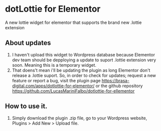 # dotLottie for Elementor
A new lottie widget for elementor that supports the brand new .lottie extension 

## About updates
1. I haven't upload this widget to Wordpress database because Elementor dev team should be depploying a update to suport .lottie extension very soon. Meaning this is a temporary widget.
2. That doens't mean i'll be updating the plugin as long Elementor don't release a .lottie suport. So, in order to check for updates; request a new feature or report a bug, visit the plugin page https://brasa-digital.com/apps/dotlottie-for-elementor/ or the github repository https://github.com/LucasMariniFalbo/dotlottie-for-ellementor

## How to use it.
1. Simply download the plugin .zip file, go to your Wordpress website, Plugins > Add New > Upload file.
